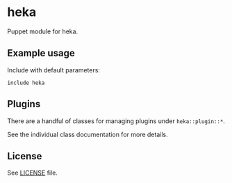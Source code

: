 # heka

Puppet module for heka.

## Example usage

Include with default parameters:
```
include heka
```

## Plugins

There are a handful of classes for managing plugins under `heka::plugin::*`.

See the individual class documentation for more details.

## License

See [LICENSE](LICENSE) file.
